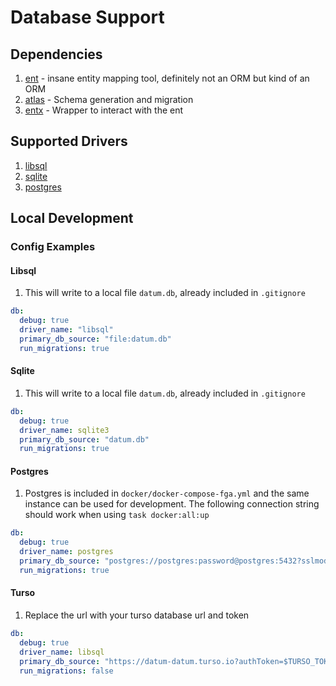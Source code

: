 # Database Support

## Dependencies

1. [ent](https://entgo.io/) - insane entity mapping tool, definitely not an ORM but kind of an ORM
1. [atlas](https://atlasgo.io/) - Schema generation and migration
1. [entx](https://github.com/datum-cloud/datum-os/pkg/entx) - Wrapper to interact with the ent

## Supported Drivers

1. [libsql](https://github.com/tursodatabase/libsql)
1. [sqlite](https://gitlab.com/cznic/sqlite)
1. [postgres](https://github.com/lib/pq)

## Local Development

### Config Examples

#### Libsql

1. This will write to a local file `datum.db`, already included in `.gitignore`

```yaml
db:
  debug: true
  driver_name: "libsql"
  primary_db_source: "file:datum.db"
  run_migrations: true
```

#### Sqlite

1. This will write to a local file `datum.db`, already included in `.gitignore`

```yaml
db:
  debug: true
  driver_name: sqlite3
  primary_db_source: "datum.db"
  run_migrations: true
```

#### Postgres

1. Postgres is included in `docker/docker-compose-fga.yml` and the same instance can be used for development. The following connection string should work when using `task docker:all:up`

```yaml
db:
  debug: true
  driver_name: postgres
  primary_db_source: "postgres://postgres:password@postgres:5432?sslmode=disable"
  run_migrations: true
```

#### Turso

1. Replace the url with your turso database url and token

```yaml
db:
  debug: true
  driver_name: libsql
  primary_db_source: "https://datum-datum.turso.io?authToken=$TURSO_TOKEN"  # set TURSO_TOKEN to value
  run_migrations: false
```

